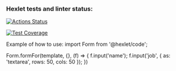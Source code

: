 ### Hexlet tests and linter status:
[![Actions Status](https://github.com/bazzzooQa/typescript-project-81/actions/workflows/hexlet-check.yml/badge.svg)](https://github.com/bazzzooQa/typescript-project-81/actions)

[![Test Coverage](https://api.codeclimate.com/v1/badges/95c179f668cb78b3a9b3/test_coverage)](https://codeclimate.com/github/bazzzooQa/typescript-project-81/test_coverage)

Example of how to use:
import Form from '@hexlet/code';

Form.formFor(template, {}, (f) => {
    f.input('name');
    f.input('job', { as: 'textarea', rows: 50, cols: 50 });
})